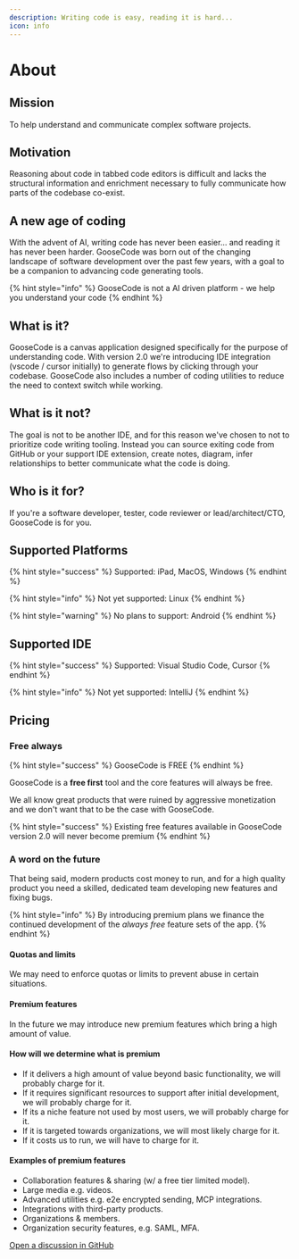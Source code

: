 ```yaml
---
description: Writing code is easy, reading it is hard...
icon: info
---
```


# About

## Mission

To help understand and communicate complex software projects.&#x20;

## Motivation

Reasoning about code in tabbed code editors is difficult and lacks the structural information and enrichment necessary to fully communicate how parts of the codebase co-exist.&#x20;

## A new age of coding

With the advent of AI, writing code has never been easier... and reading it has never been harder. GooseCode was born out of the changing landscape of software development over the past few years, with a goal to be a companion to advancing code generating tools.

{% hint style="info" %}
GooseCode is not a AI driven platform - we help you understand your code
{% endhint %}

## What is it?

GooseCode is a canvas application designed specifically for the purpose of understanding code. With version 2.0 we're introducing IDE integration (vscode / cursor initially) to generate flows by clicking through your codebase. GooseCode also includes a number of coding utilities to reduce the need to context switch while working.&#x20;

## What is it not?

The goal is not to be another IDE, and for this reason we've chosen to not to prioritize code writing tooling. Instead you can source exiting code from GitHub or your support IDE extension, create notes, diagram, infer relationships to better communicate what the code is doing.&#x20;

## Who is it for?

If you're a software developer, tester, code reviewer or lead/architect/CTO, GooseCode is for you.

## Supported Platforms

{% hint style="success" %}
Supported: iPad, MacOS, Windows
{% endhint %}

{% hint style="info" %}
Not yet supported: Linux
{% endhint %}

{% hint style="warning" %}
No plans to support: Android
{% endhint %}

## Supported IDE

{% hint style="success" %}
Supported: Visual Studio Code, Cursor
{% endhint %}

{% hint style="info" %}
Not yet supported: IntelliJ
{% endhint %}

## Pricing

### Free always

{% hint style="success" %}
GooseCode is FREE
{% endhint %}

GooseCode is a **free first** tool and the core features will always be free.

We all know great products that were ruined by aggressive monetization and we don't want that to be the case with GooseCode.&#x20;

{% hint style="success" %}
Existing free features available in GooseCode version 2.0 will never become premium
{% endhint %}

### A word on the future

That being said, modern products cost money to run, and for a high quality product you need a skilled, dedicated team developing new features and fixing bugs.&#x20;

{% hint style="info" %}
By introducing premium plans we finance the continued development of the _always free_ feature sets of the app.
{% endhint %}

#### Quotas and limits

We may need to enforce quotas or limits to prevent abuse in certain situations.

#### Premium features

In the future we may introduce new premium features which bring a high amount of value.

#### How will we determine what is premium

* If it delivers a high amount of value beyond basic functionality, we will probably charge for it.
* If it requires significant resources to support after initial development, we will probably charge for it.&#x20;
* If its a niche feature not used by most users, we will probably charge for it.
* If it is targeted towards organizations, we will most likely charge for it.
* If it costs us to run, we will have to charge for it.

#### Examples of premium features

* Collaboration features & sharing (w/ a free tier limited model).
* Large media e.g. videos.
* Advanced utilities e.g. e2e encrypted sending, MCP integrations.
* Integrations with third-party products.
* Organizations & members.
* Organization security features, e.g. SAML, MFA.



<a href="https://github.com/GooseClip/goosecode-issues" class="button primary">Open a discussion in GitHub</a>


